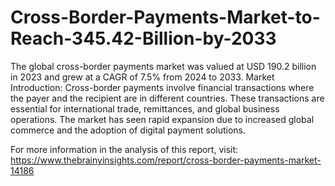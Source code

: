 # Cross-Border-Payments-Market-to-Reach-345.42-Billion-by-2033

The global cross-border payments market was valued at USD 190.2 billion in 2023 and grew at a CAGR of 7.5% from 2024 to 2033.
Market Introduction: Cross-border payments involve financial transactions where the payer and the recipient are in different countries. These transactions are essential for international trade, remittances, and global business operations. The market has seen rapid expansion due to increased global commerce and the adoption of digital payment solutions.

For more information in the analysis of this report, visit: https://www.thebrainyinsights.com/report/cross-border-payments-market-14186
